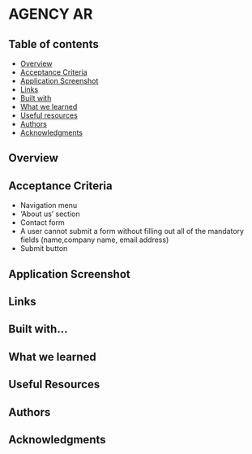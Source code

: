 # AGENCY AR

## Table of contents

- [Overview](#overview)
- [Acceptance Criteria](#acceptance-criteria)
- [Application Screenshot](#application-screenshot)
- [Links](#links)
- [Built with](#built-with)
- [What we learned](#what-i-learned)
- [Useful resources](#useful-resources)
- [Authors](#authors)
- [Acknowledgments](#acknowledgments)

## Overview
  
## Acceptance Criteria
- Navigation menu
- ‘About us’ section
- Contact form
- A user cannot submit a form without filling out all of the mandatory fields (name,company name, email address)
- Submit button
## Application Screenshot


## Links


## Built with...



## What we learned


## Useful Resources
 

## Authors
 

## Acknowledgments
   
